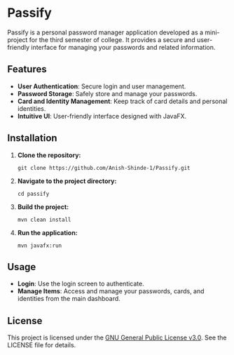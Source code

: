 # Passify

Passify is a personal password manager application developed as a mini-project for the third semester of college. It provides a secure and user-friendly interface for managing your passwords and related information.

## Features

- **User Authentication**: Secure login and user management.
- **Password Storage**: Safely store and manage your passwords.
- **Card and Identity Management**: Keep track of card details and personal identities.
- **Intuitive UI**: User-friendly interface designed with JavaFX.

## Installation

1. **Clone the repository:**

   `git clone https://github.com/Anish-Shinde-1/Passify.git`

2. **Navigate to the project directory:**

   `cd passify`

3. **Build the project:**

   `mvn clean install`

4. **Run the application:**

   `mvn javafx:run`

## Usage

- **Login**: Use the login screen to authenticate.
- **Manage Items**: Access and manage your passwords, cards, and identities from the main dashboard.

## License

This project is licensed under the [GNU General Public License v3.0](LICENSE). See the LICENSE file for details.
